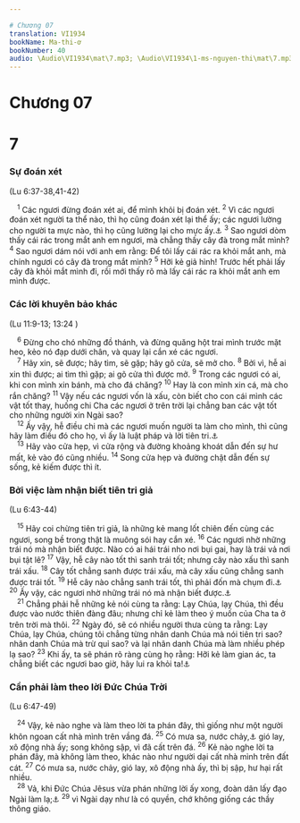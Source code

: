 ```yaml
---

# Chương 07
translation: VI1934
bookName: Ma-thi-ơ 
bookNumber: 40
audio: \Audio\VI1934\mat\7.mp3; \Audio\VI1934\1-ms-nguyen-thi\mat\7.mp3; \Audio\VI1934\2-ms-david-dong\mat\7.mp3
---
```


# Chương 07

<div class="title"><h1>7</h1><h3>Sự đoán xét</h3><p>(Lu 6:37-38,41-42)</p></div>
<span class="verse mat_7_1"> <sup>1</sup> Các ngươi đừng đoán xét ai, để mình khỏi bị đoán xét. </span>
<span class="verse mat_7_2"><sup>2</sup> Vì các ngươi đoán xét người ta thể nào, thì họ cũng đoán xét lại thể ấy; các ngươi lường cho người ta mực nào, thì họ cũng lường lại cho mực ấy.<a data-toggle="tooltip" data-placement="bottom" title="Mac 4:24">⚓</a></span>
<span class="verse mat_7_3"><sup>3</sup> Sao ngươi dòm thấy cái rác trong mắt anh em ngươi, mà chẳng thấy cây đà trong mắt mình? </span>
<span class="verse mat_7_4"><sup>4</sup> Sao ngươi dám nói với anh em rằng: Để tôi lấy cái rác ra khỏi mắt anh, mà chính ngươi có cây đà trong mắt mình? </span>
<span class="verse mat_7_5"><sup>5</sup> Hỡi kẻ giả hình! Trước hết phải lấy cây đà khỏi mắt mình đi, rồi mới thấy rõ mà lấy cái rác ra khỏi mắt anh em mình được. <br/></span>
<div class="title"><h3>Các lời khuyên bảo khác</h3><p>(Lu 11:9-13; 13:24 )</p></div>
<span class="verse mat_7_6"> <sup>6</sup> Đừng cho chó những đồ thánh, và đừng quăng hột trai mình trước mặt heo, kẻo nó đạp dưới chân, và quay lại cắn xé các ngươi. <br/></span>
<span class="verse mat_7_7"> <sup>7</sup> Hãy xin, sẽ được; hãy tìm, sẽ gặp; hãy gõ cửa, sẽ mở cho. </span>
<span class="verse mat_7_8"><sup>8</sup> Bởi vì, hễ ai xin thì được; ai tìm thì gặp; ai gõ cửa thì được mở. </span>
<span class="verse mat_7_9"><sup>9</sup> Trong các ngươi có ai, khi con mình xin bánh, mà cho đá chăng? </span>
<span class="verse mat_7_10"><sup>10</sup> Hay là con mình xin cá, mà cho rắn chăng? </span>
<span class="verse mat_7_11"><sup>11</sup> Vậy nếu các ngươi vốn là xấu, còn biết cho con cái mình các vật tốt thay, huống chi Cha các ngươi ở trên trời lại chẳng ban các vật tốt cho những người xin Ngài sao? <br/></span>
<span class="verse mat_7_12"> <sup>12</sup> Ấy vậy, hễ điều chi mà các ngươi muốn người ta làm cho mình, thì cũng hãy làm điều đó cho họ, vì ấy là luật pháp và lời tiên tri.<a data-toggle="tooltip" data-placement="bottom" title="Lu 6:31">⚓</a><br/></span>
<span class="verse mat_7_13"> <sup>13</sup> Hãy vào cửa hẹp, vì cửa rộng và đường khoảng khoát dẫn đến sự hư mất, kẻ vào đó cũng nhiều. </span>
<span class="verse mat_7_14"><sup>14</sup> Song cửa hẹp và đường chật dẫn đến sự sống, kẻ kiếm được thì ít. <br/></span>
<div class="title"><h3>Bởi việc làm nhận biết tiên tri giả</h3><p>(Lu 6:43-44)</p></div>
<span class="verse mat_7_15"> <sup>15</sup> Hãy coi chừng tiên tri giả, là những kẻ mang lốt chiên đến cùng các ngươi, song bề trong thật là muông sói hay cắn xé. </span>
<span class="verse mat_7_16"><sup>16</sup> Các ngươi nhờ những trái nó mà nhận biết được. Nào có ai hái trái nho nơi bụi gai, hay là trái vả nơi bụi tật lê? </span>
<span class="verse mat_7_17"><sup>17</sup> Vậy, hễ cây nào tốt thì sanh trái tốt; nhưng cây nào xấu thì sanh trái xấu. </span>
<span class="verse mat_7_18"><sup>18</sup> Cây tốt chẳng sanh được trái xấu, mà cây xấu cũng chẳng sanh được trái tốt. </span>
<span class="verse mat_7_19"><sup>19</sup> Hễ cây nào chẳng sanh trái tốt, thì phải đốn mà chụm đi.<a data-toggle="tooltip" data-placement="bottom" title="Mat 3:10; Lu 3:9">⚓</a></span>
<span class="verse mat_7_20"><sup>20</sup> Ấy vậy, các ngươi nhờ những trái nó mà nhận biết được.<a data-toggle="tooltip" data-placement="bottom" title="Mat 12:33">⚓</a><br/></span>
<span class="verse mat_7_21"> <sup>21</sup> Chẳng phải hễ những kẻ nói cùng ta rằng: Lạy Chúa, lạy Chúa, thì đều được vào nước thiên đàng đâu; nhưng chỉ kẻ làm theo ý muốn của Cha ta ở trên trời mà thôi. </span>
<span class="verse mat_7_22"><sup>22</sup> Ngày đó, sẽ có nhiều người thưa cùng ta rằng: Lạy Chúa, lạy Chúa, chúng tôi chẳng từng nhân danh Chúa mà nói tiên tri sao? nhân danh Chúa mà trừ quỉ sao? và lại nhân danh Chúa mà làm nhiều phép lạ sao? </span>
<span class="verse mat_7_23"><sup>23</sup> Khi ấy, ta sẽ phán rõ ràng cùng họ rằng: Hỡi kẻ làm gian ác, ta chẳng biết các ngươi bao giờ, hãy lui ra khỏi ta!<a data-toggle="tooltip" data-placement="bottom" title="Thi 6:8">⚓</a><br/></span>
<div class="title"><h3>Cần phải làm theo lời Đức Chúa Trời</h3><p>(Lu 6:47-49)</p></div>
<span class="verse mat_7_24"> <sup>24</sup> Vậy, kẻ nào nghe và làm theo lời ta phán đây, thì giống như một người khôn ngoan cất nhà mình trên vầng đá. </span>
<span class="verse mat_7_25"><sup>25</sup> Có mưa sa, nước chảy,<a data-toggle="tooltip" data-placement="bottom" title="Nt: sông">⚓</a> gió lay, xô động nhà ấy; song không sập, vì đã cất trên đá. </span>
<span class="verse mat_7_26"><sup>26</sup> Kẻ nào nghe lời ta phán đây, mà không làm theo, khác nào như người dại cất nhà mình trên đất cát. </span>
<span class="verse mat_7_27"><sup>27</sup> Có mưa sa, nước chảy, gió lay, xô động nhà ấy, thì bị sập, hư hại rất nhiều. <br/></span>
<span class="verse mat_7_28"> <sup>28</sup> Vả, khi Đức Chúa Jêsus vừa phán những lời ấy xong, đoàn dân lấy đạo Ngài làm lạ;<a data-toggle="tooltip" data-placement="bottom" title="Mac 1:22; Lu 4:32">⚓</a></span>
<span class="verse mat_7_29"><sup>29</sup> vì Ngài dạy như là có quyền, chớ không giống các thầy thông giáo. <br/></span>
